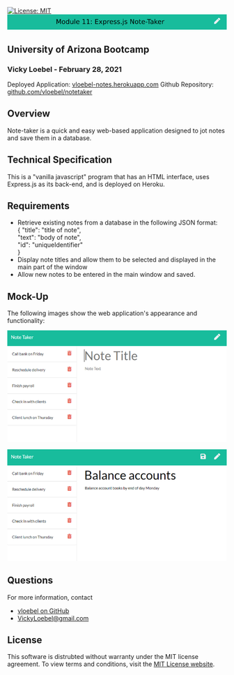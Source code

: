 [![License: MIT](https://img.shields.io/badge/License-MIT-yellow.svg)](https://opensource.org/licenses/MIT)
![Header](./Assets/11-Note-taker-header.png)
## University of Arizona Bootcamp  
### Vicky Loebel - February 28, 2021  

Deployed Application: [vloebel-notes.herokuapp.com](https://vloebel-notes.herokuapp.com/)
Github Repository: [github.com/vloebel/notetaker](https://github.com/vloebel/notetaker)  

## Overview

Note-taker is a quick and easy web-based application designed to jot notes and save them in a database.

## Technical Specification

This is a "vanilla javascript" program that has an HTML interface, uses Express.js as its back-end, and is deployed on Heroku.

## Requirements
  * Retrieve existing notes from a database in the following JSON format:   
    {  "title": "title of note",  
        "text": "body of note",  
        "id": "uniqueIdentifier"  
    }
  * Display note titles and allow them to be selected and displayed in the main part of the window
  * Allow new notes to be entered in the main window and saved.
## Mock-Up

The following images show the web application's appearance and functionality: 

![Existing notes are listed in the left-hand column with empty fields on the right-hand side for the new note’s title and text.](./Assets/11-express-homework-demo-01.png)

![Note titled “Balance accounts” reads, “Balance account books by end of day Monday,” with other notes listed on the left.](./Assets/11-express-homework-demo-02.png)

  ## Questions
  For more information, contact  
  * [vloebel on GitHub](https://github.com/vloebel)  
  * [VickyLoebel@gmail.com](mailto:VickyLoebel@gmail.com)
  ## License
  This software is distrubted without warranty under the MIT license agreement. To view terms and conditions, visit the [MIT License website](https://opensource.org/licenses/MIT).
      

